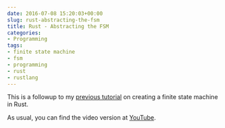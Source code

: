 ```yaml
---
date: 2016-07-08 15:20:03+00:00
slug: rust-abstracting-the-fsm
title: Rust - Abstracting the FSM
categories:
- Programming
tags:
- finite state machine
- fsm
- programming
- rust
- rustlang
---
```


This is a followup to my [previous tutorial](https://silverwingedseraph.net/rust-using-enums-and-match-expressionsstatements) on creating a finite state machine in Rust.

As usual, you can find the video version at [YouTube](https://youtu.be/b8slVcXtg3k).

<script src="https://gist.github.com/leotindall/34fb1a452f2e9a1bc29ff61587c2ecac.js"></script>